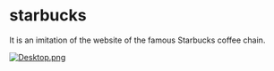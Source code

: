 # starbucks
It is an imitation of the website of the famous Starbucks coffee chain.

[![Desktop.png](https://i.postimg.cc/pThW9Qb9/Desktop.png)](https://postimg.cc/5YJdTCt1)
